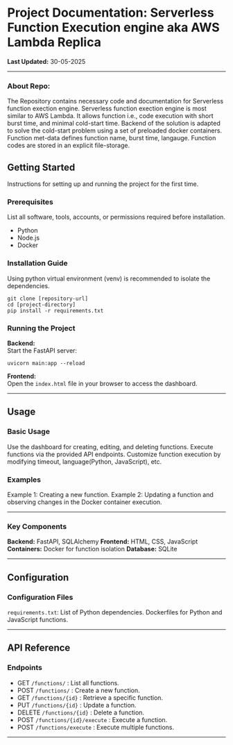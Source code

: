 # Project Documentation: Serverless Function Execution engine aka AWS Lambda Replica

**Last Updated:** 30-05-2025

---

### About Repo:
The Repository contains necessary code and documentation for Serverless function exection engine.
Serverless function exection engine is most similar to AWS Lambda. It allows function i.e., code execution with short burst time, and minimal cold-start time. Backend of the solution is adapted to solve the cold-start problem using a set of preloaded docker containers. Function met-data defines function name, burst time, langauge. Function codes are stored in an explicit file-storage.

## Getting Started

Instructions for setting up and running the project for the first time.

### Prerequisites

List all software, tools, accounts, or permissions required before installation.

*   Python
*   Node.js
*   Docker

### Installation Guide

Using python virtual environment (venv) is recommended to isolate the dependencies.
```
git clone [repository-url]
cd [project-directory]
pip install -r requirements.txt
```

### Running the Project
**Backend:**  
  Start the FastAPI server:
  ```
  uvicorn main:app --reload
  ```
**Frontend:**  
  Open the `index.html` file in your browser to access the dashboard.

---

## Usage

### Basic Usage
Use the dashboard for creating, editing, and deleting functions.
Execute functions via the provided API endpoints.
Customize function execution by modifying timeout, language(Python, JavaScript), etc.

### Examples
Example 1: Creating a new function.
Example 2: Updating a function and observing changes in the Docker container execution.

---

### Key Components
**Backend:** FastAPI, SQLAlchemy
**Frontend:** HTML, CSS, JavaScript
**Containers:** Docker for function isolation
**Database:** SQLite


---

## Configuration

### Configuration Files
`requirements.txt`: List of Python dependencies.
Dockerfiles for Python and JavaScript functions.

---

## API Reference

### Endpoints
- GET `/functions/` : List all functions.
- POST `/functions/` : Create a new function.
- GET `/functions/{id}` : Retrieve a specific function.
- PUT `/functions/{id}` : Update a function.
- DELETE `/functions/{id}` : Delete a function.
- POST `/functions/{id}/execute` : Execute a function.
- POST `/functions/execute` : Execute multiple functions.

---
